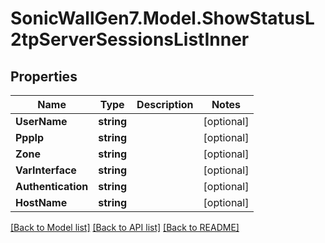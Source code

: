 # SonicWallGen7.Model.ShowStatusL2tpServerSessionsListInner

## Properties

Name | Type | Description | Notes
------------ | ------------- | ------------- | -------------
**UserName** | **string** |  | [optional] 
**PppIp** | **string** |  | [optional] 
**Zone** | **string** |  | [optional] 
**VarInterface** | **string** |  | [optional] 
**Authentication** | **string** |  | [optional] 
**HostName** | **string** |  | [optional] 

[[Back to Model list]](../README.md#documentation-for-models) [[Back to API list]](../README.md#documentation-for-api-endpoints) [[Back to README]](../README.md)

